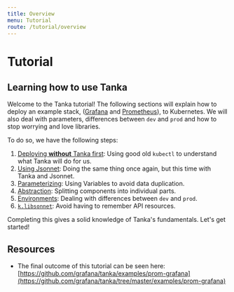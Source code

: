 ```yaml
---
title: Overview
menu: Tutorial
route: /tutorial/overview
---
```


# Tutorial

## Learning how to use Tanka

Welcome to the Tanka tutorial!
The following sections will explain how to deploy an example stack,
([Grafana](https://hub.docker.com/r/grafana/grafana) and
[Prometheus](https://hub.docker.com/r/prom/prometheus)), to Kubernetes. We will also deal with parameters, differences between `dev` and `prod` and how to stop worrying and love libraries.

To do so, we have the following steps:

1. [Deploying **without** Tanka first](/tutorial/refresher): Using good old `kubectl` to understand what Tanka will do for us.
2. [Using Jsonnet](/tutorial/jsonnet): Doing the same thing once again, but this time with Tanka and Jsonnet.
3. [Parameterizing](/tutorial/parameters): Using Variables to avoid data duplication.
4. [Abstraction](/tutorial/abstraction): Splitting components into individual parts.
5. [Environments](/tutorial/environments): Dealing with differences between `dev` and `prod`.
6. [`k.libsonnet`](/tutorial/k-lib): Avoid having to remember API resources.

Completing this gives a solid knowledge of Tanka's fundamentals. Let's get started!

## Resources
* The final outcome of this tutorial can be seen here:
  [https://github.com/grafana/tanka/examples/prom-grafana](https://github.com/grafana/tanka/tree/master/examples/prom-grafana)
